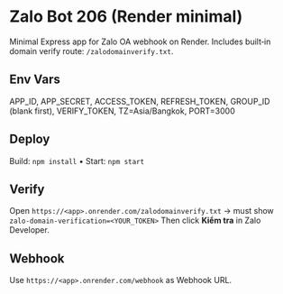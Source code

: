 # Zalo Bot 206 (Render minimal)

Minimal Express app for Zalo OA webhook on Render.
Includes built‑in domain verify route: `/zalodomainverify.txt`.

## Env Vars
APP_ID, APP_SECRET, ACCESS_TOKEN, REFRESH_TOKEN, GROUP_ID (blank first), VERIFY_TOKEN, TZ=Asia/Bangkok, PORT=3000

## Deploy
Build: `npm install` • Start: `npm start`

## Verify
Open `https://<app>.onrender.com/zalodomainverify.txt` → must show `zalo-domain-verification=<YOUR_TOKEN>`
Then click **Kiểm tra** in Zalo Developer.

## Webhook
Use `https://<app>.onrender.com/webhook` as Webhook URL.
